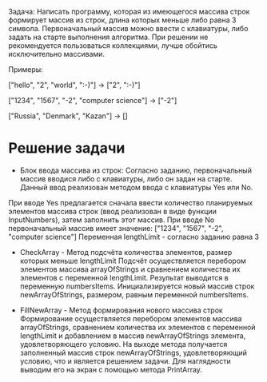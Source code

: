 Задача: Написать программу, которая из имеющегося массива строк формирует массив из строк, длина которых меньше либо равна 3 символа. Первоначальный массив можно ввести с клавиатуры, либо задать на старте выполнения алгоритма. При решении не рекомендуется пользоваться коллекциями, лучше обойтись исключительно массивами.

Примеры:

["hello", "2", "world", ":-)"] -> ["2", ":-)"]

["1234", "1567", "-2", "computer science"] -> ["-2"]

["Russia", "Denmark", "Kazan"] -> []

# **Решение задачи**
* Блок ввода массива из строк:
Согласно заданию, первоначальный массив вводися либо с клавиатуры, либо он задан на старте. Данный ввод реализован методом ввода с клавиатуры Yes или No.

При вводе Yes предлагается сначала ввести количество планируемых элементов массива строк (ввод реализован в виде функции InputNumbers), затем заполнить этот массив.
При вводе No первоначальный массив имеет значение: ["1234", "1567", "-2", "computer science"]
Переменная lengthLimit - согласно заданию равна 3

* CheckArray - Метод подсчёта количества элементов, размер которых меньше lengthLimit
Подсчёт осуществляется перебором элементов массива arrayOfStrings и сравнением количества их элементов с переменной lengthLimit.
Результат выводится в переменную numbersItems.
Инициализируется новый массив строк newArrayOfStrings, размером, равным переменной numbersItems.

* FillNewArray - Метод формирования нового массива строк
Формирование осуществляется перебором элементов массива arrayOfStrings, сравнением количества их элементов с переменной lengthLimit и добавлением в массив newArrayOfStrings элемента, удовлетворяющего условию.
На выходе метода получается заполненный массив строк newArrayOfStrings, удовлетворяющий условию, что и является решением задачи.
Для наглядности выводим его на экран с помощью метода PrintArray.